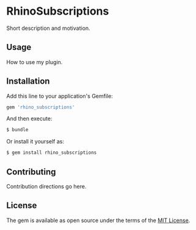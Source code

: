 # RhinoSubscriptions
Short description and motivation.

## Usage
How to use my plugin.

## Installation
Add this line to your application's Gemfile:

```ruby
gem 'rhino_subscriptions'
```

And then execute:
```bash
$ bundle
```

Or install it yourself as:
```bash
$ gem install rhino_subscriptions
```

## Contributing
Contribution directions go here.

## License
The gem is available as open source under the terms of the [MIT License](https://opensource.org/licenses/MIT).
